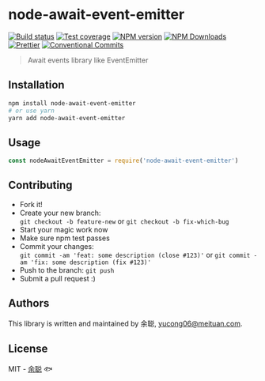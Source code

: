 # node-await-event-emitter

[![Build status](https://img.shields.io/travis/余聪/node-await-event-emitter/master.svg?style=flat-square)](https://travis-ci.org/余聪/node-await-event-emitter)
[![Test coverage](https://img.shields.io/codecov/c/github/余聪/node-await-event-emitter.svg?style=flat-square)](https://codecov.io/github/余聪/node-await-event-emitter?branch=master)
[![NPM version](https://img.shields.io/npm/v/node-await-event-emitter.svg?style=flat-square)](https://www.npmjs.com/package/node-await-event-emitter)
[![NPM Downloads](https://img.shields.io/npm/dm/node-await-event-emitter.svg?style=flat-square&maxAge=43200)](https://www.npmjs.com/package/node-await-event-emitter)
[![Prettier](https://img.shields.io/badge/code_style-prettier-ff69b4.svg?style=flat-square)](https://prettier.io/)
[![Conventional Commits](https://img.shields.io/badge/Conventional%20Commits-1.0.0-yellow.svg?style=flat-square)](https://conventionalcommits.org)

> Await events library like EventEmitter

## Installation

```bash
npm install node-await-event-emitter
# or use yarn
yarn add node-await-event-emitter
```

## Usage

```javascript
const nodeAwaitEventEmitter = require('node-await-event-emitter')
```

## Contributing

- Fork it!
- Create your new branch:  
  `git checkout -b feature-new` or `git checkout -b fix-which-bug`
- Start your magic work now
- Make sure npm test passes
- Commit your changes:  
  `git commit -am 'feat: some description (close #123)'` or `git commit -am 'fix: some description (fix #123)'`
- Push to the branch: `git push`
- Submit a pull request :)

## Authors

This library is written and maintained by 余聪, <a href="mailto:yucong06@meituan.com">yucong06@meituan.com</a>.

## License

MIT - [余聪](https://github.com/余聪) 🐟
